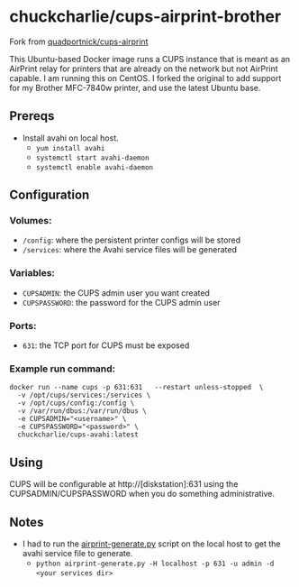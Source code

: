 # chuckcharlie/cups-airprint-brother

Fork from [quadportnick/cups-airprint](https://github.com/quadportnick/docker-cups-airprint)

This Ubuntu-based Docker image runs a CUPS instance that is meant as an AirPrint relay for printers that are already on the network but not AirPrint capable. I am running this on CentOS. I forked the original to add support for my Brother MFC-7840w printer, and use the latest Ubuntu base.

## Prereqs
* Install avahi on local host.
  * `yum install avahi`
  * `systemctl start avahi-daemon`
  * `systemctl enable avahi-daemon` 

## Configuration

### Volumes:
* `/config`: where the persistent printer configs will be stored
* `/services`: where the Avahi service files will be generated

### Variables:
* `CUPSADMIN`: the CUPS admin user you want created
* `CUPSPASSWORD`: the password for the CUPS admin user

### Ports:
* `631`: the TCP port for CUPS must be exposed

### Example run command:
```
docker run --name cups -p 631:631   --restart unless-stopped  \
  -v /opt/cups/services:/services \
  -v /opt/cups/config:/config \
  -v /var/run/dbus:/var/run/dbus \
  -e CUPSADMIN="<username>" \
  -e CUPSPASSWORD="<password>" \
  chuckcharlie/cups-avahi:latest
```

## Using
CUPS will be configurable at http://[diskstation]:631 using the CUPSADMIN/CUPSPASSWORD when you do something administrative.

## Notes
* I had to run the [airprint-generate.py](/root/root/airprint-generate.py) script on the local host to get the avahi service file to generate.
  * `python airprint-generate.py -H localhost -p 631 -u admin -d <your services dir>`
 
